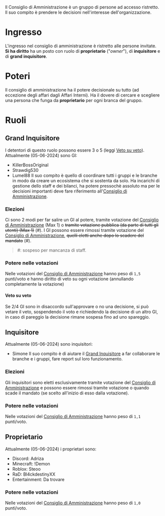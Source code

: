 Il Consiglio di Amministrazione è un gruppo di persone ad accesso ristretto. Il suo compito è prendere le decisioni nell'interesse dell'organizzazione.
# Ingresso
L'ingresso nel consiglio di amministrazione è ristretto alle persone invitate.
**Si ha diritto** ha un posto con ruolo di **proprietario** ("*owner*"), di **inquisitore** e di **grand inquisitore**.
# Poteri
Il consiglio di amministrazione ha il potere decisionale su tutto (ad eccezione degli affari dagli Affari Interni).
Ha il dovere di cercare e scegliere una persona che funga da **proprietario** per ogni branca del gruppo.
# Ruoli
## Grand Inquisitore
I detentori di questo ruolo possono essere 3 o 5 (leggi [Veto su veto](#Veto%20su%20veto)).
Attualmente (05-06-2024) sono GI:
- KillerBossOriginal
- Strawdig530
- Lumel88
Il suo compito è quello di coordinare tutti i gruppi e le branche in modo da creare un ecosistema che si sostenta da solo. Ha incarichi di gestione dello staff e dei bilanci, ha potere pressochè assoluto ma per le decisioni importanti deve fare riferimento all'[Consiglio di Amministrazione](Consiglio%20di%20Amministrazione.md).
### Elezioni
Ci sono 2 modi per far salire un GI al potere, tramite votazione del [Consiglio di Amministrazione](Consiglio%20di%20Amministrazione.md) (Max 1) o ~~tramite votazione pubblica (da parte di tutti gli utenti) (Max 1)~~ (#).
I GI possono essere rimossi tramite votazione del [Consiglio di Amministrazione](Consiglio%20di%20Amministrazione.md), ~~quelli eletti anche dopo lo scadere del mandato~~ (#).
> #: sospeso per mancanza di staff.
### Potere nelle votazioni
Nelle votazioni del [Consiglio di Amministrazione](Consiglio%20di%20Amministrazione.md) hanno peso di `1,5` punti/voto e hanno diritto di veto su ogni votazione (annullando completamente la votazione)
#### Veto su veto
Se 2/4 GI sono in disaccordo sull'approvare o no una decisione, si può vetare il veto, sospendendo il voto e richiedendo la decisione di un altro GI, in caso di pareggio la decisione rimane sospesa fino ad uno spareggio.
## Inquisitore
Attualmente (05-06-2024) sono inquisitori:
- Simone
Il suo compito è di aiutare il [Grand Inquisitore](#Grand%20Inquisitore) a far collaborare le branche e i gruppi, fare report sul loro funzionamento.
### Elezioni
Gli inquisitori sono eletti esclusivamente tramite votazione del [Consiglio di Amministrazione](Consiglio%20di%20Amministrazione.md) e possono essere rimossi tramite votazione o quando scade il mandato (se scelto all'inizio di esso dalla votazione).
### Potere nelle votazioni
Nelle votazioni del [Consiglio di Amministrazione](Consiglio%20di%20Amministrazione.md) hanno peso di `1,1` punti/voto.
## Proprietario
Attualmente (05-06-2024) i proprietari sono:
- Discord: Adriza
- Minecraft: !Demon
- Roblox: Steoo
- RaD: Bl4ckdestinyXX
- Entertainment: Da trovare
### Potere nelle votazioni
Nelle votazioni del [Consiglio di Amministrazione](Consiglio%20di%20Amministrazione.md) hanno peso di `1,0` punti/voto.